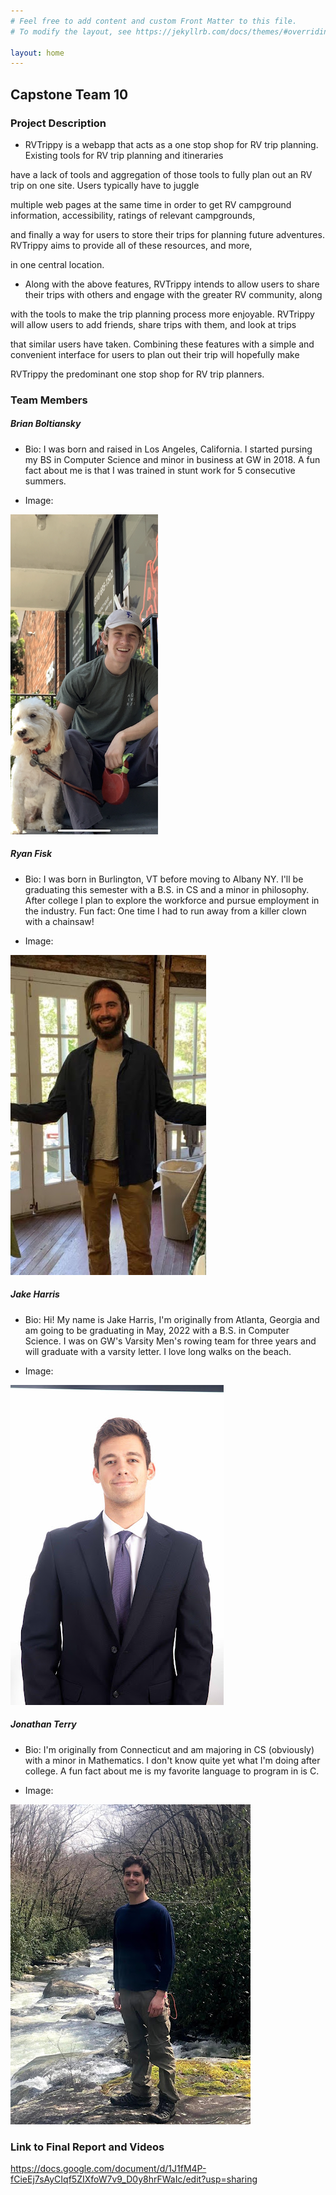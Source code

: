 ```yaml
---
# Feel free to add content and custom Front Matter to this file.
# To modify the layout, see https://jekyllrb.com/docs/themes/#overriding-theme-defaults

layout: home
---
```


## Capstone Team 10
### Project Description

* RVTrippy is a webapp that acts as a one stop shop for RV trip planning. Existing tools for RV trip planning and itineraries

have a lack of tools and aggregation of those tools to fully plan out an RV trip on one site. Users typically have to juggle

multiple web pages at the same time in order to get RV campground information, accessibility, ratings of relevant campgrounds,

and finally a way for users to store their trips for planning future adventures. RVTrippy aims to provide all of these resources, and more,

in one central location.


* Along with the above features, RVTrippy intends to allow users to share their trips with others and engage with the greater RV community, along 

with the tools to make the trip planning process more enjoyable. RVTrippy will allow users to add friends, share trips with them, and look at trips

that similar users have taken. Combining these features with a simple and convenient interface for users to plan out their trip will hopefully make 

RVTrippy the predominant one stop shop for RV trip planners.


### Team Members

##### Brian Boltiansky

* Bio:  I was born and raised in Los Angeles, California. I started pursing my BS in Computer Science and minor in business at GW in 2018. A fun fact about me is that I was trained in stunt work for 5 consecutive summers.

* Image:

![image](./img/BRIAN.png)

##### Ryan Fisk

* Bio: I was born in Burlington, VT before moving to Albany NY. I'll be graduating this semester with a B.S. in CS and a minor in philosophy. After college I 
        plan to explore the workforce and pursue employment in the industry. Fun fact: One time I had to run away from a killer clown with a chainsaw!

* Image:

![image](./img/RYAN.jpg)

##### Jake Harris

* Bio: Hi! My name is Jake Harris, I'm originally from Atlanta, Georgia and am going to be graduating in May, 2022 with a B.S. in Computer Science. I was on GW's Varsity Men's rowing team for three years and will graduate with a varsity letter. I love long walks on the beach.

* Image:

![image](./img/JAKE.jpg)

##### Jonathan Terry

* Bio: I'm originally from Connecticut and am majoring in CS (obviously) with a minor in Mathematics. I don't know quite yet what I'm doing after college. A fun fact about me is my favorite language to program in is C.

* Image:

![image](./img/JON.jpg)


### Link to Final Report and Videos

https://docs.google.com/document/d/1J1fM4P-fCieEj7sAyCIqf5ZIXfoW7v9_D0y8hrFWaIc/edit?usp=sharing